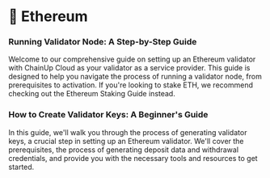 # 💎 Ethereum

### **Running Validator Node: A Step-by-Step Guide**

Welcome to our comprehensive guide on setting up an Ethereum validator with ChainUp Cloud as your validator as a service provider. This guide is designed to help you navigate the process of running a validator node, from prerequisites to activation. If you're looking to stake ETH, we recommend checking out the Ethereum Staking Guide instead.

### **How to Create Validator Keys: A Beginner's Guide**

In this guide, we'll walk you through the process of generating validator keys, a crucial step in setting up an Ethereum validator. We'll cover the prerequisites, the process of generating deposit data and withdrawal credentials, and provide you with the necessary tools and resources to get started.
